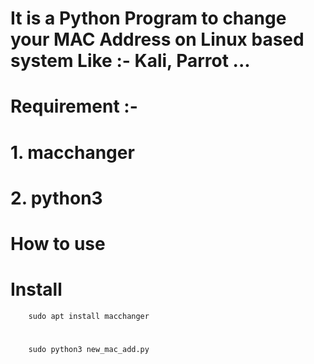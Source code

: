 # It is a Python Program to change your MAC Address on Linux based system Like :- Kali, Parrot ...
# Requirement :- 
#          1. macchanger
#          2. python3
# How to use 
#              Install 
        sudo apt install macchanger
#
        sudo python3 new_mac_add.py
